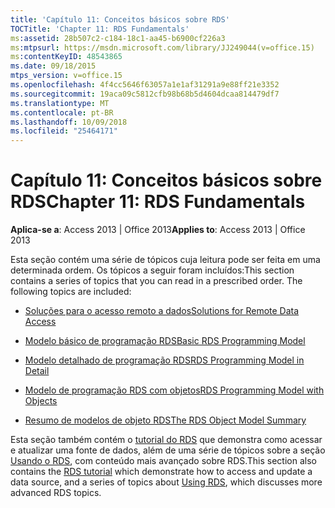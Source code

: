 ```yaml
---
title: 'Capítulo 11: Conceitos básicos sobre RDS'
TOCTitle: 'Chapter 11: RDS Fundamentals'
ms:assetid: 28b507c2-c184-18c1-aa45-b6900cf226a3
ms:mtpsurl: https://msdn.microsoft.com/library/JJ249044(v=office.15)
ms:contentKeyID: 48543865
ms.date: 09/18/2015
mtps_version: v=office.15
ms.openlocfilehash: 4f4cc5646f63057a1e1af31291a9e88ff21e3352
ms.sourcegitcommit: 19aca09c5812cfb98b68b5d4604dcaa814479df7
ms.translationtype: MT
ms.contentlocale: pt-BR
ms.lasthandoff: 10/09/2018
ms.locfileid: "25464171"
---
```

# <a name="chapter-11-rds-fundamentals"></a><span data-ttu-id="da19b-102">Capítulo 11: Conceitos básicos sobre RDS</span><span class="sxs-lookup"><span data-stu-id="da19b-102">Chapter 11: RDS Fundamentals</span></span>


<span data-ttu-id="da19b-103">**Aplica-se a**: Access 2013 | Office 2013</span><span class="sxs-lookup"><span data-stu-id="da19b-103">**Applies to**: Access 2013 | Office 2013</span></span>

<span data-ttu-id="da19b-p101">Esta seção contém uma série de tópicos cuja leitura pode ser feita em uma determinada ordem. Os tópicos a seguir foram incluídos:</span><span class="sxs-lookup"><span data-stu-id="da19b-p101">This section contains a series of topics that you can read in a prescribed order. The following topics are included:</span></span>

  - [<span data-ttu-id="da19b-106">Soluções para o acesso remoto a dados</span><span class="sxs-lookup"><span data-stu-id="da19b-106">Solutions for Remote Data Access</span></span>](solutions-for-remote-data-access.md)

  - [<span data-ttu-id="da19b-107">Modelo básico de programação RDS</span><span class="sxs-lookup"><span data-stu-id="da19b-107">Basic RDS Programming Model</span></span>](basic-rds-programming-model.md)

  - [<span data-ttu-id="da19b-108">Modelo detalhado de programação RDS</span><span class="sxs-lookup"><span data-stu-id="da19b-108">RDS Programming Model in Detail</span></span>](rds-programming-model-in-detail.md)

  - [<span data-ttu-id="da19b-109">Modelo de programação RDS com objetos</span><span class="sxs-lookup"><span data-stu-id="da19b-109">RDS Programming Model with Objects</span></span>](rds-programming-model-with-objects.md)

  - [<span data-ttu-id="da19b-110">Resumo de modelos de objeto RDS</span><span class="sxs-lookup"><span data-stu-id="da19b-110">The RDS Object Model Summary</span></span>](rds-object-model-summary.md)

<span data-ttu-id="da19b-111">Esta seção também contém o [tutorial do RDS](chapter-12-rds-tutorial.md) que demonstra como acessar e atualizar uma fonte de dados, além de uma série de tópicos sobre a seção [Usando o RDS](chapter-13-rds-usage-and-security.md), com conteúdo mais avançado sobre RDS.</span><span class="sxs-lookup"><span data-stu-id="da19b-111">This section also contains the [RDS tutorial](chapter-12-rds-tutorial.md) which demonstrate how to access and update a data source, and a series of topics about [Using RDS](chapter-13-rds-usage-and-security.md), which discusses more advanced RDS topics.</span></span>

